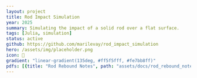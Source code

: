 ```yaml
---
layout: project
title: Rod Impact Simulation
year: 2025
summary: Simulating the impact of a solid rod over a flat surface.
tags: [Julia, simulation]
status: active
github: https://github.com/marilevay/rod_impact_simulation
hero: /assets/img/placeholder.png
icon: 🦯
gradient: "linear-gradient(135deg, #ff5f5fff, #fe7bb8ff)"
pdfs: [{title: "Rod Rebound Notes", path: "assets/docs/rod_rebound_notes.pdf"}]
---
```

